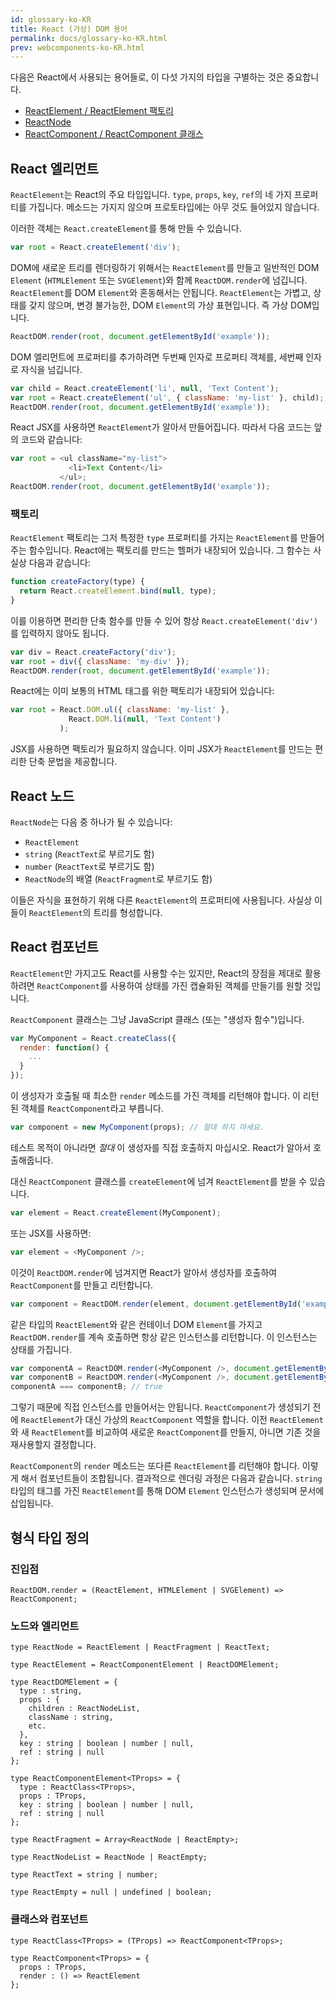 ```yaml
---
id: glossary-ko-KR
title: React (가상) DOM 용어
permalink: docs/glossary-ko-KR.html
prev: webcomponents-ko-KR.html
---
```


다음은 React에서 사용되는 용어들로, 이 다섯 가지의 타입을 구별하는 것은 중요합니다.

- [ReactElement / ReactElement 팩토리](#react-elements)
- [ReactNode](#react-nodes)
- [ReactComponent / ReactComponent 클래스](#react-components)

## React 엘리먼트

`ReactElement`는 React의 주요 타입입니다. `type`, `props`, `key`, `ref`의 네 가지 프로퍼티를 가집니다. 메소드는 가지지 않으며 프로토타입에는 아무 것도 들어있지 않습니다.

이러한 객체는 `React.createElement`를 통해 만들 수 있습니다.

```javascript
var root = React.createElement('div');
```

DOM에 새로운 트리를 렌더링하기 위해서는 `ReactElement`를 만들고 일반적인 DOM `Element` (`HTMLElement` 또는 `SVGElement`)와 함께 `ReactDOM.render`에 넘깁니다. `ReactElement`를 DOM `Element`와 혼동해서는 안됩니다. `ReactElement`는 가볍고, 상태를 갖지 않으며, 변경 불가능한, DOM `Element`의 가상 표현입니다. 즉 가상 DOM입니다.

```javascript
ReactDOM.render(root, document.getElementById('example'));
```

DOM 엘리먼트에 프로퍼티를 추가하려면 두번째 인자로 프로퍼티 객체를, 세번째 인자로 자식을 넘깁니다.

```javascript
var child = React.createElement('li', null, 'Text Content');
var root = React.createElement('ul', { className: 'my-list' }, child);
ReactDOM.render(root, document.getElementById('example'));
```

React JSX를 사용하면 `ReactElement`가 알아서 만들어집니다. 따라서 다음 코드는 앞의 코드와 같습니다:

```javascript
var root = <ul className="my-list">
             <li>Text Content</li>
           </ul>;
ReactDOM.render(root, document.getElementById('example'));
```

### 팩토리

`ReactElement` 팩토리는 그저 특정한 `type` 프로퍼티를 가지는 `ReactElement`를 만들어주는 함수입니다. React에는 팩토리를 만드는 헬퍼가 내장되어 있습니다. 그 함수는 사실상 다음과 같습니다:

```javascript
function createFactory(type) {
  return React.createElement.bind(null, type);
}
```

이를 이용하면 편리한 단축 함수를 만들 수 있어 항상 `React.createElement('div')`를 입력하지 않아도 됩니다.

```javascript
var div = React.createFactory('div');
var root = div({ className: 'my-div' });
ReactDOM.render(root, document.getElementById('example'));
```

React에는 이미 보통의 HTML 태그를 위한 팩토리가 내장되어 있습니다:

```javascript
var root = React.DOM.ul({ className: 'my-list' },
             React.DOM.li(null, 'Text Content')
           );
```

JSX를 사용하면 팩토리가 필요하지 않습니다. 이미 JSX가 `ReactElement`를 만드는 편리한 단축 문법을 제공합니다.


## React 노드

`ReactNode`는 다음 중 하나가 될 수 있습니다:

- `ReactElement`
- `string` (`ReactText`로 부르기도 함)
- `number` (`ReactText`로 부르기도 함)
- `ReactNode`의 배열 (`ReactFragment`로 부르기도 함)

이들은 자식을 표현하기 위해 다른 `ReactElement`의 프로퍼티에 사용됩니다. 사실상 이들이 `ReactElement`의 트리를 형성합니다.


## React 컴포넌트

`ReactElement`만 가지고도 React를 사용할 수는 있지만, React의 장점을 제대로 활용하려면 `ReactComponent`를 사용하여 상태를 가진 캡슐화된 객체를 만들기를 원할 것입니다.

`ReactComponent` 클래스는 그냥 JavaScript 클래스 (또는 "생성자 함수")입니다.

```javascript
var MyComponent = React.createClass({
  render: function() {
    ...
  }
});
```

이 생성자가 호출될 때 최소한 `render` 메소드를 가진 객체를 리턴해야 합니다. 이 리턴된 객체를 `ReactComponent`라고 부릅니다.

```javascript
var component = new MyComponent(props); // 절대 하지 마세요.
```

테스트 목적이 아니라면 *절대* 이 생성자를 직접 호출하지 마십시오. React가 알아서 호출해줍니다.

대신 `ReactComponent` 클래스를 `createElement`에 넘겨 `ReactElement`를 받을 수 있습니다.

```javascript
var element = React.createElement(MyComponent);
```

또는 JSX를 사용하면:

```javascript
var element = <MyComponent />;
```

이것이 `ReactDOM.render`에 넘겨지면 React가 알아서 생성자를 호출하여 `ReactComponent`를 만들고 리턴합니다.

```javascript
var component = ReactDOM.render(element, document.getElementById('example'));
```

같은 타입의 `ReactElement`와 같은 컨테이너 DOM `Element`를 가지고 `ReactDOM.render`를 계속 호출하면 항상 같은 인스턴스를 리턴합니다. 이 인스턴스는 상태를 가집니다.

```javascript
var componentA = ReactDOM.render(<MyComponent />, document.getElementById('example'));
var componentB = ReactDOM.render(<MyComponent />, document.getElementById('example'));
componentA === componentB; // true
```

그렇기 때문에 직접 인스턴스를 만들어서는 안됩니다. `ReactComponent`가 생성되기 전에 `ReactElement`가 대신 가상의 `ReactComponent` 역할을 합니다. 이전 `ReactElement`와 새 `ReactElement`를 비교하여 새로운 `ReactComponent`를 만들지, 아니면 기존 것을 재사용할지 결정합니다.

`ReactComponent`의 `render` 메소드는 또다른 `ReactElement`를 리턴해야 합니다. 이렇게 해서 컴포넌트들이 조합됩니다. 결과적으로 렌더링 과정은 다음과 같습니다. `string` 타입의 태그를 가진 `ReactElement`를 통해 DOM `Element` 인스턴스가 생성되며 문서에 삽입됩니다.


## 형식 타입 정의

### 진입점

```
ReactDOM.render = (ReactElement, HTMLElement | SVGElement) => ReactComponent;
```

### 노드와 엘리먼트

```
type ReactNode = ReactElement | ReactFragment | ReactText;

type ReactElement = ReactComponentElement | ReactDOMElement;

type ReactDOMElement = {
  type : string,
  props : {
    children : ReactNodeList,
    className : string,
    etc.
  },
  key : string | boolean | number | null,
  ref : string | null
};

type ReactComponentElement<TProps> = {
  type : ReactClass<TProps>,
  props : TProps,
  key : string | boolean | number | null,
  ref : string | null
};

type ReactFragment = Array<ReactNode | ReactEmpty>;

type ReactNodeList = ReactNode | ReactEmpty;

type ReactText = string | number;

type ReactEmpty = null | undefined | boolean;
```

### 클래스와 컴포넌트

```
type ReactClass<TProps> = (TProps) => ReactComponent<TProps>;

type ReactComponent<TProps> = {
  props : TProps,
  render : () => ReactElement
};
```

